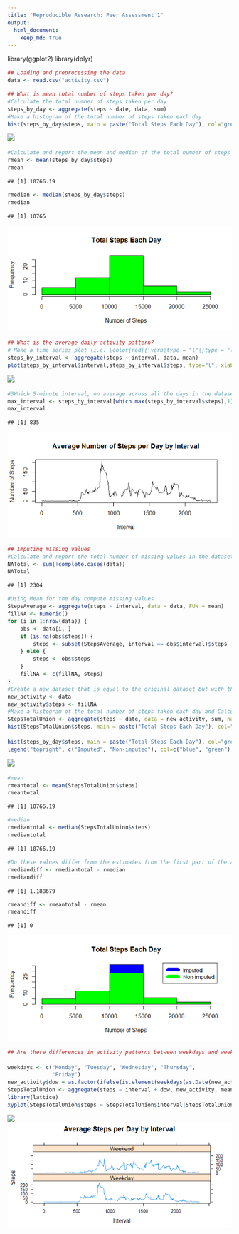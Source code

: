 ```yaml
---
title: "Reproducible Research: Peer Assessment 1"
output: 
  html_document:
    keep_md: true
---
```




library(ggplot2)
library(dplyr)

```r
## Loading and preprocessing the data
data <- read.csv("activity.csv")
```

```r
## What is mean total number of steps taken per day?
#Calculate the total number of steps taken per day
steps_by_day <- aggregate(steps ~ date, data, sum)
#Make a histogram of the total number of steps taken each day
hist(steps_by_day$steps, main = paste("Total Steps Each Day"), col="green",xlab="Number of Steps")
```

![](PA1_template_files/figure-html/total_mean-1.png)<!-- -->

```r
#Calculate and report the mean and median of the total number of steps taken per day
rmean <- mean(steps_by_day$steps)
rmean
```

```
## [1] 10766.19
```

```r
rmedian <- median(steps_by_day$steps)
rmedian
```

```
## [1] 10765
```
![](Rplot1.png)<!-- -->

```r
## What is the average daily activity pattern?
# Make a time series plot (i.e. \color{red}{\verb|type = "l"|}type = "l") of the 5-minute interval (x-axis) and the average number of steps taken, averaged across all days (y-axis)
steps_by_interval <- aggregate(steps ~ interval, data, mean)
plot(steps_by_interval$interval,steps_by_interval$steps, type="l", xlab="Interval", ylab="Number of Steps",main="Average Number of Steps per Day by Interval")
```

![](PA1_template_files/figure-html/avg_daily_steps-1.png)<!-- -->

```r
#3Which 5-minute interval, on average across all the days in the dataset, contains the maximum number of steps
max_interval <- steps_by_interval[which.max(steps_by_interval$steps),1]
max_interval
```

```
## [1] 835
```
![](Rplot2.png)<!-- -->

```r
## Imputing missing values
#Calculate and report the total number of missing values in the dataset
NATotal <- sum(!complete.cases(data))
NATotal
```

```
## [1] 2304
```

```r
#Using Mean for the day compute missing values
StepsAverage <- aggregate(steps ~ interval, data = data, FUN = mean)
fillNA <- numeric()
for (i in 1:nrow(data)) {
    obs <- data[i, ]
    if (is.na(obs$steps)) {
        steps <- subset(StepsAverage, interval == obs$interval)$steps
    } else {
        steps <- obs$steps
    }
    fillNA <- c(fillNA, steps)
}
#Create a new dataset that is equal to the original dataset but with the missing data filled in.
new_activity <- data
new_activity$steps <- fillNA
#Make a histogram of the total number of steps taken each day and Calculate and report the mean and median total number of steps taken per day.
StepsTotalUnion <- aggregate(steps ~ date, data = new_activity, sum, na.rm = TRUE)
hist(StepsTotalUnion$steps, main = paste("Total Steps Each Day"), col="blue", xlab="Number of Steps")
 
hist(steps_by_day$steps, main = paste("Total Steps Each Day"), col="green", xlab="Number of Steps", add=T)
legend("topright", c("Imputed", "Non-imputed"), col=c("blue", "green"), lwd=10)
```

![](PA1_template_files/figure-html/missing_values-1.png)<!-- -->

```r
#mean
rmeantotal <- mean(StepsTotalUnion$steps)
rmeantotal
```

```
## [1] 10766.19
```

```r
#median
rmediantotal <- median(StepsTotalUnion$steps)
rmediantotal
```

```
## [1] 10766.19
```

```r
#Do these values differ from the estimates from the first part of the assignment?
rmediandiff <- rmediantotal - rmedian
rmediandiff
```

```
## [1] 1.188679
```

```r
rmeandiff <- rmeantotal - rmean
rmeandiff
```

```
## [1] 0
```
![](Rplot3.png)<!-- -->

```r
## Are there differences in activity patterns between weekdays and weekends?

weekdays <- c("Monday", "Tuesday", "Wednesday", "Thursday", 
              "Friday")
new_activity$dow = as.factor(ifelse(is.element(weekdays(as.Date(new_activity$date)),weekdays), "Weekday", "Weekend"))
StepsTotalUnion <- aggregate(steps ~ interval + dow, new_activity, mean)
library(lattice)
xyplot(StepsTotalUnion$steps ~ StepsTotalUnion$interval|StepsTotalUnion$dow, main="Average Steps per Day by Interval",xlab="Interval", ylab="Steps",layout=c(1,2), type="l")
```

![](PA1_template_files/figure-html/diff_in_activity-1.png)<!-- -->
![](Rplot4.png)<!-- -->
